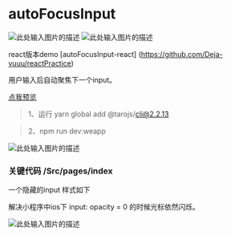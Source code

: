 # autoFocusInput

![此处输入图片的描述][1]      ![此处输入图片的描述][2]

react版本demo [autoFocusInput-react]  (https://github.com/Deja-vuuu/reactPractice)

用户输入后自动聚焦下一个input。

[点我预览](https://deja-vuuu.github.io/autoFocusInput/dist/)

> 1、运行 yarn global add @tarojs/cli@2.2.13

> 2、npm run dev:weapp



![此处输入图片的描述][3]




### 关键代码 /Src/pages/index

一个隐藏的input 样式如下

解决小程序中ios下 input: opacity = 0  的时候光标依然闪烁。

![此处输入图片的描述][4]


[1]: https://img.shields.io/badge/autoFocusInput-v1.0-brightgreen.svg
[2]: https://img.shields.io/github/stars/Deja-vuuu/autoFocusInput?logo=github&style=social
[3]: https://tcdn.kaishustory.com/kstory/kms-rich-text/image/00961cf4-e99a-4c69-917d-716faafce7ba_info_w=374_h=596_s=37361.gif
[4]: https://tcdn.kaishustory.com/kstory/kms-rich-text/image/ff4e91e3-771d-41a4-9957-9b4f0873e335_info_w=361_h=367_s=46838.png
